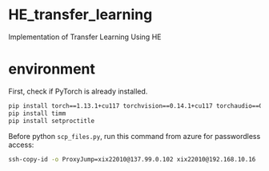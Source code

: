 # HE_transfer_learning
Implementation of Transfer Learning Using HE 

# environment
First, check if PyTorch is already installed.
```bash
pip install torch==1.13.1+cu117 torchvision==0.14.1+cu117 torchaudio==0.13.1 --extra-index-url https://download.pytorch.org/whl/cu117
pip install timm
pip install setproctitle
```

Before python `scp_files.py`, run this command from azure for passwordless access:
```bash
ssh-copy-id -o ProxyJump=xix22010@137.99.0.102 xix22010@192.168.10.16
```
